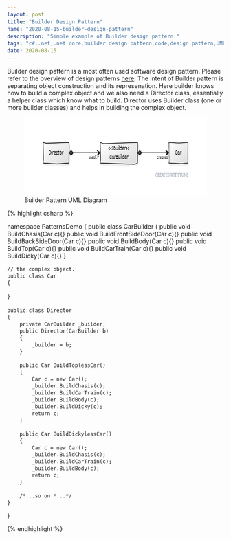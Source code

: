```yaml
---
layout: post
title: "Builder Design Pattern"
name: "2020-08-15-builder-design-pattern"
description: "Simple example of Builder design pattern."
tags: "c#,.net,.net core,builder design pattern,code,design pattern,UML,unified modeling language,technical article,blog,post"
date: 2020-08-15
---
```


<p>Builder design pattern is a most often used software design pattern. Please refer to the overview of design patterns <a href="http://vwtt.github.io/blog/design-patterns-overview" target="_blank">here</a>. The intent of Builder pattern is separating object construction and its represenation. Here builder knows how to build a complex object and we also need a Director class, essentially a helper class which know what to build. Director uses Builder class (one or more builder classes) and helps in building the complex object.</p>

<p>
    <figure>
      <img src="/images/BuilderPattern.png" alt="Builder Pattern UML Diagram" width="699px" height="181px" />
      <figcaption>Builder Pattern UML Diagram</figcaption>
    </figure>    
</p>

{% highlight csharp %}

namespace PatternsDemo
{
    public class CarBuilder
    {
        public void BuildChasis(Car c){}
        public void BuildFrontSideDoor(Car c){}
        public void BuildBackSideDoor(Car c){}
        public void BuildBody(Car c){}
        public void BuildTop(Car c){}
        public void BuildCarTrain(Car c){}
        public void BuildDicky(Car c){}
    }

    // the complex object.
    public class Car
    {

    }

    public class Director
    {
        private CarBuilder _builder;
        public Director(CarBuilder b)
        {
            _builder = b;
        }

        public Car BuildToplessCar()
        {
            Car c = new Car();
            _builder.BuildChasis(c);
            _builder.BuildCarTrain(c);
            _builder.BuildBody(c);
            _builder.BuildDicky(c);
            return c;
        }

        public Car BuildDickylessCar()
        {
            Car c = new Car();
            _builder.BuildChasis(c);
            _builder.BuildCarTrain(c);
            _builder.BuildBody(c);
            return c;
        }

        /*...so on *...*/
    }
}

{% endhighlight %}